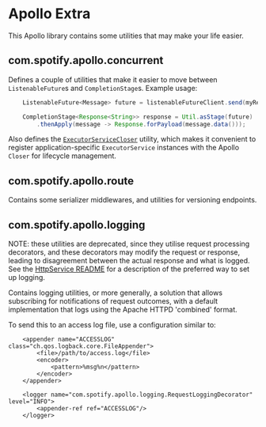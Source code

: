 # Apollo Extra

This Apollo library contains some utilities that may make your life easier.

## com.spotify.apollo.concurrent

Defines a couple of utilities that make it easier to move between `ListenableFuture`s and
`CompletionStage`s. Example usage:

```java
    ListenableFuture<Message> future = listenableFutureClient.send(myRequest);

    CompletionStage<Response<String>> response = Util.asStage(future)
        .thenApply(message -> Response.forPayload(message.data()));
```

Also defines the 
[`ExecutorServiceCloser`](src/main/java/com/spotify/apollo/concurrent/ExecutorServiceCloser.java) 
utility, which makes it convenient to register application-specific
`ExecutorService` instances with the Apollo `Closer` for lifecycle 
management.

## com.spotify.apollo.route

Contains some serializer middlewares, and utilities for versioning endpoints.

## com.spotify.apollo.logging

NOTE: these utilities are deprecated, since they utilise request processing
decorators, and these decorators may modify the request or response, leading
to disagreement between the actual response and what is logged. See the
[HttpService README](../apollo-http-service/README.md) for a description of
the preferred way to set up logging.

Contains logging utilities, or more generally, a solution that allows
subscribing for notifications of request outcomes, with a default 
implementation that logs using the Apache HTTPD 'combined' format.

To send this to an access log file, use a configuration similar to:

```
    <appender name="ACCESSLOG" class="ch.qos.logback.core.FileAppender">
        <file>/path/to/access.log</file>
        <encoder>
            <pattern>%msg%n</pattern>
        </encoder>
    </appender>

    <logger name="com.spotify.apollo.logging.RequestLoggingDecorator" level="INFO">
        <appender-ref ref="ACCESSLOG"/>
    </logger>
```
